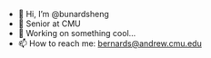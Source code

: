 - 👋 Hi, I’m @bunardsheng
- 👀 Senior at CMU
- 🌱 Working on something cool...
- 📫 How to reach me: bernards@andrew.cmu.edu


